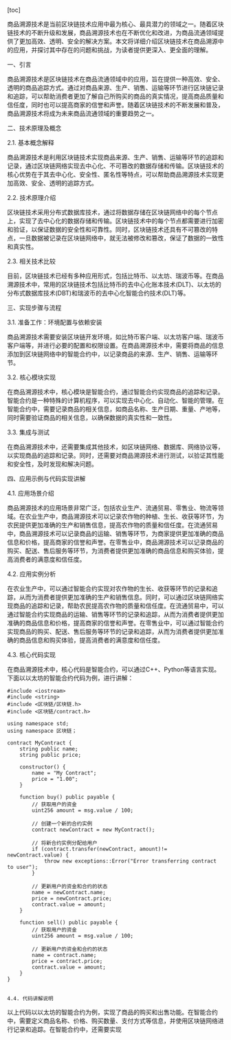 
[toc]                    
                
                
商品溯源技术是当前区块链技术应用中最为核心、最具潜力的领域之一。随着区块链技术的不断升级和发展，商品溯源技术也在不断优化和改进，为商品流通领域提供了更加高效、透明、安全的解决方案。本文将详细介绍区块链技术在商品溯源中的应用，并探讨其中存在的问题和挑战，为读者提供更深入、更全面的理解。

一、引言

商品溯源技术是区块链技术在商品流通领域中的应用，旨在提供一种高效、安全、透明的商品追踪方式。通过对商品来源、生产、销售、运输等环节进行区块链记录和追踪，可以帮助消费者更加了解自己所购买的商品的真实情况，提高商品质量和信任度，同时也可以提高商家的信誉和声誉。随着区块链技术的不断发展和普及，商品溯源技术将成为未来商品流通领域的重要趋势之一。

二、技术原理及概念

2.1. 基本概念解释

商品溯源技术是利用区块链技术实现商品来源、生产、销售、运输等环节的追踪和记录，通过区块链网络实现去中心化、不可篡改的数据存储和传输。区块链技术的核心优势在于其去中心化、安全性、匿名性等特点，可以帮助商品溯源技术实现更加高效、安全、透明的追踪方式。

2.2. 技术原理介绍

区块链技术采用分布式数据库技术，通过将数据存储在区块链网络中的每个节点上，实现了去中心化的数据存储和传输。区块链技术中的每个节点都需要进行加密和验证，以保证数据的安全性和可靠性。同时，区块链技术还具有不可篡改的特点，一旦数据被记录在区块链网络中，就无法被修改和篡改，保证了数据的一致性和真实性。

2.3. 相关技术比较

目前，区块链技术已经有多种应用形式，包括比特币、以太坊、瑞波币等。在商品溯源技术中，常用的区块链技术包括比特币的去中心化账本技术(DLT)、以太坊的分布式数据库技术(DBT)和瑞波币的去中心化智能合约技术(DLT)等。

三、实现步骤与流程

3.1. 准备工作：环境配置与依赖安装

商品溯源技术需要安装区块链开发环境，如比特币客户端、以太坊客户端、瑞波币客户端等，并进行必要的配置和权限设置。在商品溯源技术中，需要将商品的信息添加到区块链网络中的智能合约中，以记录商品的来源、生产、销售、运输等环节。

3.2. 核心模块实现

在商品溯源技术中，核心模块是智能合约，通过智能合约实现商品的追踪和记录。智能合约是一种特殊的计算机程序，可以实现去中心化、自动化、智能的管理。在智能合约中，需要记录商品的相关信息，如商品名称、生产日期、重量、产地等，同时需要验证商品的相关信息，以确保数据的真实性和一致性。

3.3. 集成与测试

在商品溯源技术中，还需要集成其他技术，如区块链网络、数据库、网络协议等，以实现商品的追踪和记录。同时，还需要对商品溯源技术进行测试，以验证其性能和安全性，及时发现和解决问题。

四、应用示例与代码实现讲解

4.1. 应用场景介绍

商品溯源技术的应用场景非常广泛，包括农业生产、流通贸易、零售业、物流等领域。在农业生产中，商品溯源技术可以记录农作物的种植、生长、收获等环节，为农民提供更加准确的生产和销售信息，提高农作物的质量和信任度。在流通贸易中，商品溯源技术可以记录商品的运输、销售等环节，为商家提供更加准确的商品信息和价格，提高商家的信誉和声誉。在零售业中，商品溯源技术可以记录商品的购买、配送、售后服务等环节，为消费者提供更加准确的商品信息和购买体验，提高消费者的满意度和信任度。

4.2. 应用实例分析

在农业生产中，可以通过智能合约实现对农作物的生长、收获等环节的记录和追踪，从而为消费者提供更加准确的生产和销售信息。同时，可以通过区块链网络实现商品的追踪和记录，帮助农民提高农作物的质量和信任度。在流通贸易中，可以通过智能合约实现商品的运输、销售等环节的记录和追踪，从而为消费者提供更加准确的商品信息和价格，提高商家的信誉和声誉。在零售业中，可以通过智能合约实现商品的购买、配送、售后服务等环节的记录和追踪，从而为消费者提供更加准确的商品信息和购买体验，提高消费者的满意度和信任度。

4.3. 核心代码实现

在商品溯源技术中，核心代码是智能合约，可以通过C++、Python等语言实现。下面以以太坊的智能合约代码为例，进行讲解：

```
#include <iostream>
#include <string>
#include <区块链/区块链.h>
#include <区块链/contract.h>

using namespace std;
using namespace 区块链；

contract MyContract {
    string public name;
    string public price;

    constructor() {
        name = "My Contract";
        price = "1.00";
    }

    function buy() public payable {
        // 获取用户的资金
        uint256 amount = msg.value / 100;

        // 创建一个新的合约实例
        contract newContract = new MyContract();

        // 将新合约实例分配给用户
        if (contract.transfer(newContract, amount)!= newContract.value) {
            throw new exceptions::Error("Error transferring contract to user");
        }

        // 更新用户的资金和合约的状态
        name = newContract.name;
        price = newContract.price;
        contract.value = amount;
    }

    function sell() public payable {
        // 获取用户的资金
        uint256 amount = msg.value / 100;

        // 更新用户的资金和合约的状态
        name = contract.name;
        price = contract.price;
        contract.value = amount;
    }
}

```

```

4.4. 代码讲解说明

```

以上代码以以太坊的智能合约为例，实现了商品的购买和出售功能。在智能合约中，需要定义商品名称、价格、购买数量、支付方式等信息，并使用区块链网络进行记录和追踪。在智能合约中，还需要实现

